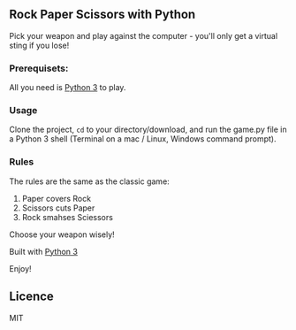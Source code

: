 ## Rock Paper Scissors with Python

Pick your weapon and play against the computer - you'll only get a virtual sting if you lose!

### Prerequisets: 

All you need is [Python 3](https://www.python.org/) to play.

### Usage
Clone the project, <code>cd</code> to your directory/download, and run the game.py file in a Python 3 shell (Terminal on a mac / Linux, Windows command prompt).

### Rules
The rules are the same as the classic game:

1. Paper covers Rock
2. Scissors cuts Paper
3. Rock smahses Sciessors

Choose your weapon wisely!

Built with [Python 3](https://wiki.python.org/moin/BeginnersGuide)

Enjoy!

## Licence
MIT
